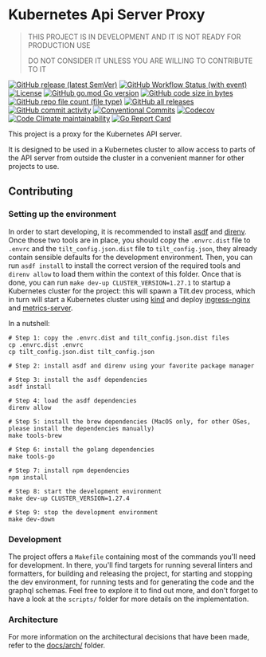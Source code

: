 # Kubernetes Api Server Proxy

> THIS PROJECT IS IN DEVELOPMENT AND IT IS NOT READY FOR PRODUCTION USE
>
> DO NOT CONSIDER IT UNLESS YOU ARE WILLING TO CONTRIBUTE TO IT

[![GitHub release (latest SemVer)](https://img.shields.io/github/v/release/sighupio/kube-apiserver-proxy?style=flat)](https://github.com/sighupio/kube-apiserver-proxy/releases/latest)
[![GitHub Workflow Status (with event)](https://img.shields.io/github/actions/workflow/status/sighupio/kube-apiserver-proxy/development.yaml?branch=main&style=flat)](https://github.com/sighupio/kube-apiserver-proxy/actions?workflow=development)
[![License](https://img.shields.io/github/license/sighupio/kube-apiserver-proxy?style=flat)](/LICENSE)
[![GitHub go.mod Go version](https://img.shields.io/github/go-mod/go-version/sighupio/kube-apiserver-proxy?style=flat)](https://tip.golang.org/doc/go1.20)
[![GitHub code size in bytes](https://img.shields.io/github/languages/code-size/sighupio/kube-apiserver-proxy?style=flat)](https://github.com/sighupio/kube-apiserver-proxy)
[![GitHub repo file count (file type)](https://img.shields.io/github/directory-file-count/sighupio/kube-apiserver-proxy?style=flat)](https://github.com/sighupio/kube-apiserver-proxy)
[![GitHub all releases](https://img.shields.io/github/downloads/sighupio/kube-apiserver-proxy/total?style=flat)](https://github.com/sighupio/kube-apiserver-proxy)
[![GitHub commit activity](https://img.shields.io/github/commit-activity/y/sighupio/kube-apiserver-proxy?style=flat)](https://github.com/sighupio/kube-apiserver-proxy/commits)
[![Conventional Commits](https://img.shields.io/badge/Conventional%20Commits-1.0.0-yellow.svg?style=flat)](https://conventionalcommits.org)
[![Codecov](https://img.shields.io/codecov/c/gh/sighupio/kube-apiserver-proxy?style=flat&token=lPWlXd3MVK)](https://codecov.io/gh/sighupio/kube-apiserver-proxy)
[![Code Climate maintainability](https://img.shields.io/codeclimate/maintainability/sighupio/kube-apiserver-proxy?style=flat)](https://codeclimate.com/github/sighupio/kube-apiserver-proxy)
[![Go Report Card](https://goreportcard.com/badge/github.com/sighupio/kube-apiserver-proxy)](https://goreportcard.com/report/github.com/sighupio/kube-apiserver-proxy)

This project is a proxy for the Kubernetes API server.

It is designed to be used in a Kubernetes cluster to allow access to parts of the API server from outside the cluster
in a convenient manner for other projects to use.

## Contributing

### Setting up the environment

In order to start developing, it is recommended to install [asdf][asdf] and [direnv][direnv].
Once those two tools are in place, you should copy the `.envrc.dist` file to `.envrc` and the `tilt_config.json.dist`
file to `tilt_config.json`, they already contain sensible defaults for the development environment.
Then, you can run `asdf install` to install the correct version of the required tools and
`direnv allow` to load them within the context of this folder.
Once that is done, you can run `make dev-up CLUSTER_VERSION=1.27.1` to startup a Kubernetes cluster for the project:
this will spawn a Tilt.dev process, which in turn will start a Kubernetes cluster using [kind][kind] and
deploy [ingress-nginx][ingress-nginx] and [metrics-server][metrics-server].

In a nutshell:

```shell
# Step 1: copy the .envrc.dist and tilt_config.json.dist files
cp .envrc.dist .envrc
cp tilt_config.json.dist tilt_config.json

# Step 2: install asdf and direnv using your favorite package manager

# Step 3: install the asdf dependencies
asdf install

# Step 4: load the asdf dependencies
direnv allow

# Step 5: install the brew dependencies (MacOS only, for other OSes, please install the dependencies manually)
make tools-brew

# Step 6: install the golang dependencies
make tools-go

# Step 7: install npm dependencies
npm install

# Step 8: start the development environment
make dev-up CLUSTER_VERSION=1.27.4

# Step 9: stop the development environment
make dev-down
```

### Development

The project offers a `Makefile` containing most of the commands you'll need for development.
In there, you'll find targets for running several linters and formatters, for building and releasing the project,
for starting and stopping the dev environment, for running tests and for generating the code and the graphql schemas.
Feel free to explore it to find out more, and don't forget to have a look at the `scripts/` folder
for more details on the implementation.

### Architecture

For more information on the architectural decisions that have been made, refer to the [docs/arch/](./docs/arch/) folder.

[asdf]: https://asdf-vm.com/
[direnv]: https://direnv.net/
[kind]: https://kind.sigs.k8s.io/
[ingress-nginx]: https://kubernetes.github.io/ingress-nginx/
[metrics-server]: https://github.com/kubernetes-sigs/metrics-server
